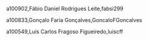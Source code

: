 a100902,Fábio Daniel Rodrigues Leite,fabsi299 

a100833,Gonçalo Faria Gonçalves,GoncaloFGoncalves 

a100549,Luís Carlos Fragoso Figueiredo,luiscff 

